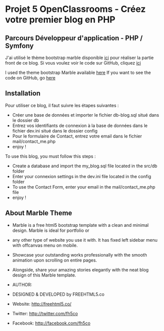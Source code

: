 # Projet 5 OpenClassrooms - Créez votre premier blog en PHP 
## Parcours Développeur d'application - PHP / Symfony


J'ai utilisé le thème bootstrap marble disponible [ici](https://freehtml5.co/marble-free-html5-bootstrap-template-for-portfolio-or-multi-purpose-websites/) pour réaliser la partie front de ce blog.
Si vous voulez voir le code sur GitHub, cliquez [ici](https://github.com/SabriHamda/P5.OpenClassRooms)

I used the theme bootstrap Marble available [here](https://freehtml5.co/marble-free-html5-bootstrap-template-for-portfolio-or-multi-purpose-websites/)
If you want to see the code on GitHub, go [here](https://github.com/SabriHamda/P5.OpenClassRooms)

## Installation

Pour utiliser ce blog, il faut suivre les étapes suivantes :
* Créer une base de données et importer le fichier db-blog.sql situé dans le dossier db
* Entrez vos identifiants de connexion à la base de données dans le fichier dev.ini situé dans le dossier config
* Pour le formulaire de Contact, entrez votre email dans le fichier mail/contact_me.php
* enjoy !

To use this blog, you must follow this steps :
* Create a database and import the my_blog.sql file located in the src/db folder
* Enter your connexion settings in the dev.ini file located in the config folder
* To use the Contact Form, enter your email in the mail/contact_me.php file
* enjoy !

## About Marble Theme

* Marble is a free html5 bootstrap template with a clean and minimal design. Marble is ideal for portfolio or 
* any other type of website you use it with. It has fixed left sidebar menu with offcanvas menu on mobile. 
* Showcase your outstanding works professionally with the smooth animation upon scrolling on entire pages.
* Alongside, share your amazing stories elegantly with the neat blog design of this Marble template.

* AUTHOR:
* DESIGNED & DEVELOPED by FREEHTML5.co

* Website: http://freehtml5.co/
* Twitter: http://twitter.com/fh5co
* Facebook: http://facebook.com/fh5co

